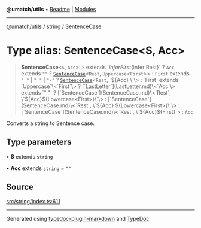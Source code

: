 **@umatch/utils** • [Readme](../../index.md) \| [Modules](../../modules.md)

***

[@umatch/utils](../../modules.md) / [string](../index.md) / SentenceCase

# Type alias: SentenceCase\<S, Acc\>

> **SentenceCase**\<`S`, `Acc`\>: `S` extends \`${infer First}${infer Rest}\` ? `Acc` extends `""` ? [`SentenceCase`](SentenceCase.md)\<`Rest`, `Uppercase`\<`First`\>\> : `First` extends `"_"` \| `" "` \| `"-"` ? [`SentenceCase`](SentenceCase.md)\<`Rest`, \`${Acc} \`\> : `First` extends `Uppercase`\<`First`\> ? [`LastLetter`](LastLetter.md)\<`Acc`\> extends `" "` ? [`SentenceCase`](SentenceCase.md)\<`Rest`, \`${Acc}${Lowercase<First>}\`\> : [`SentenceCase`](SentenceCase.md)\<`Rest`, \`${Acc} ${Lowercase<First>}\`\> : [`SentenceCase`](SentenceCase.md)\<`Rest`, \`${Acc}${First}\`\> : `Acc`

Converts a string to Sentence case.

## Type parameters

• **S** extends `string`

• **Acc** extends `string` = `""`

## Source

[src/string/index.ts:611](https://github.com/umatch-oficial/utils/blob/4c813c4/src/string/index.ts#L611)

***

Generated using [typedoc-plugin-markdown](https://www.npmjs.com/package/typedoc-plugin-markdown) and [TypeDoc](https://typedoc.org/)
